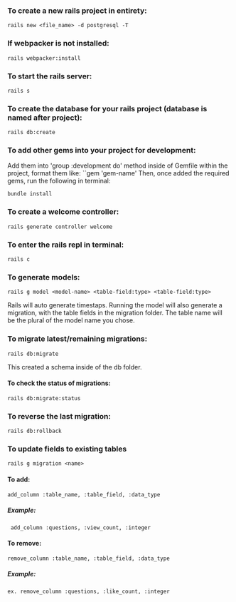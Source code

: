### To create a new rails project in entirety:

    rails new <file_name> -d postgresql -T

### If webpacker is not installed:

    rails webpacker:install

### To start the rails server:

    rails s

### To create the database for your rails project (database is named after project):

    rails db:create

### To add other gems into your project for development:

Add them into 'group :development do' method inside of Gemfile within the project,
format them like:
``gem 'gem-name'
Then, once added the required gems, run the following in terminal:

    bundle install

### To create a welcome controller:

    rails generate controller welcome

### To enter the rails repl in terminal:

    rails c

### To generate models:

    rails g model <model-name> <table-field:type> <table-field:type>

Rails will auto generate timestaps.
Running the model will also generate a migration, with the table fields in the migration folder.
The table name will be the plural of the model name you chose.

### To migrate latest/remaining migrations:

    rails db:migrate

This created a schema inside of the db folder.

#### To check the status of migrations:

    rails db:migrate:status

### To reverse the last migration:

    rails db:rollback

### To update fields to existing tables

    rails g migration <name>

#### To add:

    add_column :table_name, :table_field, :data_type

##### Example:

     add_column :questions, :view_count, :integer

#### To remove:

    remove_column :table_name, :table_field, :data_type

##### Example:

    ex. remove_column :questions, :like_count, :integer
